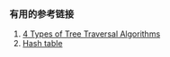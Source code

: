 ### 有用的参考链接

1. [4 Types of Tree Traversal Algorithms](https://towardsdatascience.com/4-types-of-tree-traversal-algorithms-d56328450846)
2. [Hash table](https://towardsdatascience.com/data-structures-1-hash-tables-f520cb3dc85)